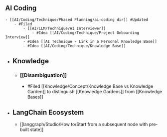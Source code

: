 ## AI Coding
	- [[AI/Coding/Technique/Phased Planning/ai-coding dir]] #Updated
		- #Filed
			- [[AI/LLM/Technique/AI Interviewer]]
				- #Idea [[AI/Coding/Technique/Project Onboarding Interview]]
			- #Idea [[AI Technique - Link in a Personal Knowledge Base]]
			- #Idea [[AI/Coding/Technique/Knowledge Base]]
- ## Knowledge
	- ### [[Disambiguation]]
		- #Filed [[Knowledge/Concept/Knowledge Base vs Knowledge Garden]] to distinguish [[Knowledge Gardens]] from [[Knowledge Bases]]
- ## LangChain Ecosystem
	- [[langgraph/Studio/How to/Start from a subsequent node with pre-built state]]